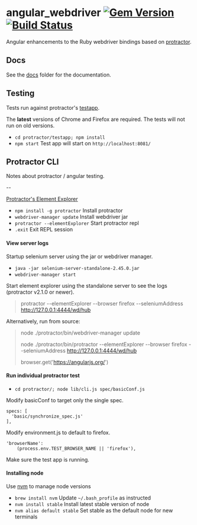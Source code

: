 # angular_webdriver [![Gem Version](https://badge.fury.io/rb/angular_webdriver.svg)](https://rubygems.org/gems/angular_webdriver) [![Build Status](https://travis-ci.org/bootstraponline/angular_webdriver.svg?branch=master)](https://travis-ci.org/bootstraponline/angular_webdriver)

Angular enhancements to the Ruby webdriver bindings based on [protractor](https://github.com/angular/protractor).

## Docs

See the [docs](docs/) folder for the documentation.

## Testing

Tests run against protractor's [testapp](https://github.com/angular/protractor/blob/19b4bf21525a683c8cc3ba21018c194cac9b6426/testapp/index.html).

The **latest** versions of Chrome and Firefox are required. The tests will
not run on old versions.

- `cd protractor/testapp; npm install`
- `npm start` Test app will start on `http://localhost:8081/`

## Protractor CLI

Notes about protractor / angular testing.

--

[Protractor's Element Explorer](https://github.com/angular/protractor/blob/master/docs/debugging.md)

- `npm install -g protractor` Install protractor
- `webdriver-manager update` Install webdriver jar
- `protractor --elementExplorer` Start protractor repl
- `.exit` Exit REPL session

#### View server logs

Startup selenium server using the jar or webdriver manager.

- `java -jar selenium-server-standalone-2.45.0.jar`
- `webdriver-manager start` 

Start element explorer using the standalone server to see the logs (protractor v2.1.0 or newer).

> protractor --elementExplorer --browser firefox --seleniumAddress http://127.0.0.1:4444/wd/hub 

Alternatively, run from source:

> node ./protractor/bin/webdriver-manager update
>
> node ./protractor/bin/protractor --elementExplorer --browser firefox --seleniumAddress http://127.0.0.1:4444/wd/hub
>
> browser.get('https://angularjs.org/')


#### Run individual protractor test

 - `cd protractor/; node lib/cli.js spec/basicConf.js`
 
 Modify basicConf to target only the single spec.
 
```
specs: [
  'basic/synchronize_spec.js'
],
```

Modify environment.js to default to firefox.

```
'browserName':
    (process.env.TEST_BROWSER_NAME || 'firefox'),
```

Make sure the test app is running.

#### Installing node

Use [nvm](https://github.com/creationix/nvm) to manage node versions

- `brew install nvm` Update `~/.bash_profile` as instructed
- `nvm install stable` Install latest stable version of node
- `nvm alias default stable` Set stable as the default node for new terminals
